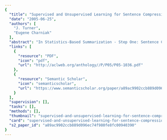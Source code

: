 ```yaml
---
{
  "title": "Supervised and Unsupervised Learning for Sentence Compression",
  "date": "2005-06-25",
  "authors": [
    "J. Turner",
    "Eugene Charniak"
  ],
  "abstract": "In Statistics-Based Summarization - Step One: Sentence Compression, Knight and Marcu (Knight and Marcu, 2000) (KM Knight and Marcu use a corpus of 1035 training sentences. More data is not easily available, so in addition to improving the original K&M noisy-channel model, we create unsupervised and semi-supervised models of the task. Finally, we point out problems with modeling the task in this way. They suggest areas for future research.",
  "links": [
    {
      "resource": "PDF",
      "icon": "pdf",
      "url": "http://aclweb.org/anthology//P/P05/P05-1036.pdf"
    },
    {
      "resource": "Semantic Scholar",
      "icon": "semanticscholar",
      "url": "https://www.semanticscholar.org/paper/a89ac9902ccb889d096ec74f980fe8fc00940390"
    }
  ],
  "supervision": [],
  "tasks": [],
  "methods": [],
  "thumbnail": "supervised-and-unsupervised-learning-for-sentence-compression-thumb.jpg",
  "card": "supervised-and-unsupervised-learning-for-sentence-compression-card.jpg",
  "s2_paper_id": "a89ac9902ccb889d096ec74f980fe8fc00940390"
}
---
```


